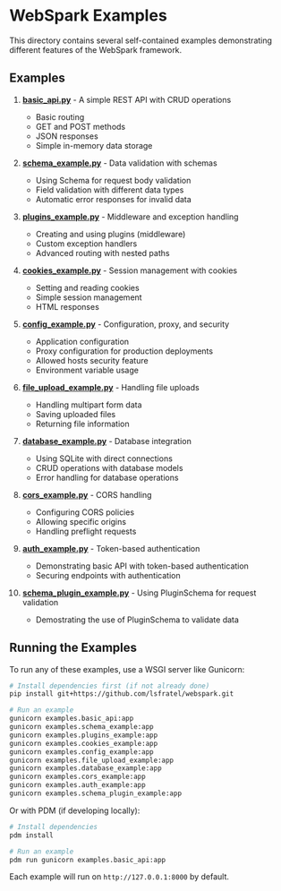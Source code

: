 # WebSpark Examples

This directory contains several self-contained examples demonstrating different features of the WebSpark framework.

## Examples

1. **[basic_api.py](basic_api.py)** - A simple REST API with CRUD operations
   - Basic routing
   - GET and POST methods
   - JSON responses
   - Simple in-memory data storage

2. **[schema_example.py](schema_example.py)** - Data validation with schemas
   - Using Schema for request body validation
   - Field validation with different data types
   - Automatic error responses for invalid data

3. **[plugins_example.py](plugins_example.py)** - Middleware and exception handling
   - Creating and using plugins (middleware)
   - Custom exception handlers
   - Advanced routing with nested paths

4. **[cookies_example.py](cookies_example.py)** - Session management with cookies
   - Setting and reading cookies
   - Simple session management
   - HTML responses

5. **[config_example.py](config_example.py)** - Configuration, proxy, and security
   - Application configuration
   - Proxy configuration for production deployments
   - Allowed hosts security feature
   - Environment variable usage

6. **[file_upload_example.py](file_upload_example.py)** - Handling file uploads
   - Handling multipart form data
   - Saving uploaded files
   - Returning file information

7. **[database_example.py](database_example.py)** - Database integration
   - Using SQLite with direct connections
   - CRUD operations with database models
   - Error handling for database operations

8. **[cors_example.py](cors_example.py)** - CORS handling
   - Configuring CORS policies
   - Allowing specific origins
   - Handling preflight requests

9. **[auth_example.py](auth_example.py)** - Token-based authentication
   - Demonstrating basic API with token-based authentication
   - Securing endpoints with authentication

10. **[schema_plugin_example.py](schema_plugin_example.py)** - Using PluginSchema for request validation
    - Demostrating the use of PluginSchema to validate data

## Running the Examples

To run any of these examples, use a WSGI server like Gunicorn:

```bash
# Install dependencies first (if not already done)
pip install git+https://github.com/lsfratel/webspark.git

# Run an example
gunicorn examples.basic_api:app
gunicorn examples.schema_example:app
gunicorn examples.plugins_example:app
gunicorn examples.cookies_example:app
gunicorn examples.config_example:app
gunicorn examples.file_upload_example:app
gunicorn examples.database_example:app
gunicorn examples.cors_example:app
gunicorn examples.auth_example:app
gunicorn examples.schema_plugin_example:app
```

Or with PDM (if developing locally):

```bash
# Install dependencies
pdm install

# Run an example
pdm run gunicorn examples.basic_api:app
```

Each example will run on `http://127.0.0.1:8000` by default.
